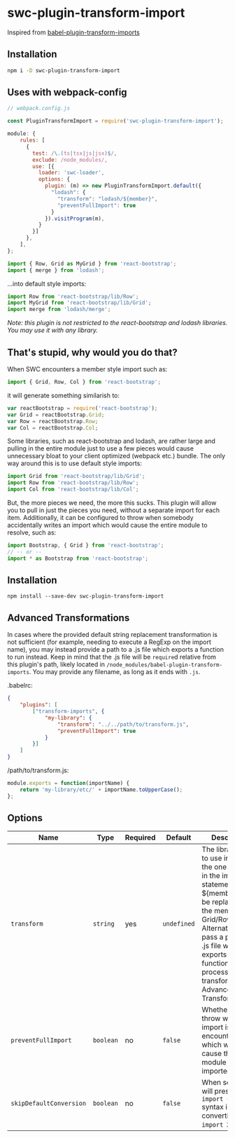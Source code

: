 # swc-plugin-transform-import
Inspired from [babel-plugin-transform-imports](https://www.npmjs.com/package/babel-plugin-transform-imports)

## Installation

```bash
npm i -D swc-plugin-transform-import
```

## Uses with webpack-config
```javascript
// webpack.config.js

const PluginTransformImport = require('swc-plugin-transform-import');

module: {
    rules: [
      {
        test: /\.(ts|tsx|js|jsx)$/,
        exclude: /node_modules/,
        use: [{
          loader: 'swc-loader',
          options: {
            plugin: (m) => new PluginTransformImport.default({
              "lodash": {
                "transform": "lodash/${member}",
                "preventFullImport": true
              }
            }).visitProgram(m),
          }
        }]
      },
    ],
};

```


```javascript
import { Row, Grid as MyGrid } from 'react-bootstrap';
import { merge } from 'lodash';
```

...into default style imports:

```javascript
import Row from 'react-bootstrap/lib/Row';
import MyGrid from 'react-bootstrap/lib/Grid';
import merge from 'lodash/merge';
```

*Note: this plugin is not restricted to the react-bootstrap and lodash
libraries.  You may use it with any library.*

## That's stupid, why would you do that?

When SWC encounters a member style import such as:

```javascript
import { Grid, Row, Col } from 'react-bootstrap';
```

it will generate something similarish to:

```javascript
var reactBootstrap = require('react-bootstrap');
var Grid = reactBootstrap.Grid;
var Row = reactBootstrap.Row;
var Col = reactBootstrap.Col;
```

Some libraries, such as react-bootstrap and lodash, are rather large and
pulling in the entire module just to use a few pieces would cause unnecessary
bloat to your client optimized (webpack etc.) bundle.  The only way around
this is to use default style imports:

```javascript
import Grid from 'react-bootstrap/lib/Grid';
import Row from 'react-bootstrap/lib/Row';
import Col from 'react-bootstrap/lib/Col';
```

But, the more pieces we need, the more this sucks.  This plugin will allow you
to pull in just the pieces you need, without a separate import for each item.
Additionally, it can be configured to throw when somebody accidentally writes
an import which would cause the entire module to resolve, such as:

```javascript
import Bootstrap, { Grid } from 'react-bootstrap';
// -- or --
import * as Bootstrap from 'react-bootstrap';
```

## Installation

```
npm install --save-dev swc-plugin-transform-import
```


## Advanced Transformations

In cases where the provided default string replacement transformation is not
sufficient (for example, needing to execute a RegExp on the import name), you
may instead provide a path to a .js file which exports a function to run
instead.  Keep in mind that the .js file will be `require`d relative from this
plugin's path, likely located in `/node_modules/babel-plugin-transform-imports`.
You may provide any filename, as long as it ends with `.js`.

.babelrc:
```json
{
    "plugins": [
        ["transform-imports", {
            "my-library": {
                "transform": "../../path/to/transform.js",
                "preventFullImport": true
            }
        }]
    ]
}
```

/path/to/transform.js:
```js
module.exports = function(importName) {
    return 'my-library/etc/' + importName.toUpperCase();
};
```

## Options

| Name | Type | Required | Default | Description |
| --- | --- | --- | --- | --- |
| `transform` | `string` | yes | `undefined` | The library name to use instead of the one specified in the import statement.  ${member} will be replaced with the member, aka Grid/Row/Col/etc.  Alternatively, pass a path to a .js file which exports a function to process the transform (see Advanced Transformations) |
| `preventFullImport` | `boolean` | no | `false` | Whether or not to throw when an import is encountered which would cause the entire module to be imported. |
| `skipDefaultConversion` | `boolean` | no | `false` | When set to true, will preserve `import { X }` syntax instead of converting to `import X`. |
